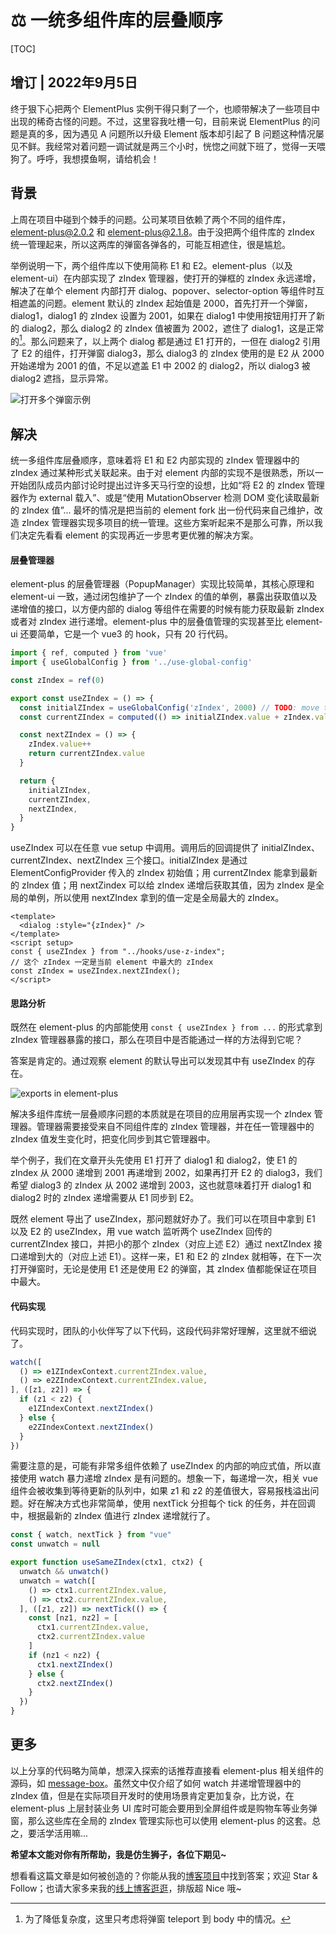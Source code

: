 # ⚖️ 一统多组件库的层叠顺序

[TOC]

## 增订 | 2022年9月5日

终于狠下心把两个 ElementPlus 实例干得只剩了一个，也顺带解决了一些项目中出现的稀奇古怪的问题。不过，这里容我吐槽一句，目前来说 ElementPlus 的问题是真的多，因为遇见 A 问题所以升级 Element 版本却引起了 B 问题这种情况屡见不鲜。我经常对着问题一调试就是两三个小时，恍惚之间就下班了，觉得一天喂狗了。呼呼，我想摸鱼啊，请给机会！

## 背景

上周在项目中碰到个棘手的问题。公司某项目依赖了两个不同的组件库，element-plus@2.0.2 和 element-plus@2.1.8。由于没把两个组件库的 zIndex 统一管理起来，所以这两库的弹窗各弹各的，可能互相遮住，很是尴尬。

举例说明一下，两个组件库以下使用简称 E1 和 E2。element-plus（以及 element-ui）在内部实现了 zIndex 管理器，使打开的弹框的 zIndex 永远递增，解决了在单个 element 内部打开 dialog、popover、selector-option 等组件时互相遮盖的问题。element 默认的 zIndex 起始值是 2000，首先打开一个弹窗，dialog1，dialog1 的 zIndex 设置为 2001，如果在 dialog1 中使用按钮用打开了新的 dialog2，那么 dialog2 的 zIndex 值被置为 2002，遮住了 dialog1，这是正常的[^append-to-body]。那么问题来了，以上两个 dialog 都是通过 E1 打开的，一但在 dialog2 引用了 E2 的组件，打开弹窗 dialog3，那么 dialog3 的 zIndex 使用的是 E2 从 2000 开始递增为 2001 的值，不足以遮盖 E1 中 2002 的 dialog2，所以 dialog3 被 dialog2 遮挡，显示异常。

![打开多个弹窗示例](https://mgear-image.oss-cn-shanghai.aliyuncs.com/image/other/20220814192040.png)

[^append-to-body]: 为了降低复杂度，这里只考虑将弹窗 teleport 到 body 中的情况。

## 解决

统一多组件库层叠顺序，意味着将 E1 和 E2 内部实现的 zIndex 管理器中的 zIndex 通过某种形式关联起来。由于对 element 内部的实现不是很熟悉，所以一开始团队成员内部讨论时提出过许多天马行空的设想，比如“将 E2 的 zIndex 管理器作为 external 载入”、或是“使用 MutationObserver 检测 DOM 变化读取最新的 zIndex 值”... 最坏的情况是把当前的 element fork 出一份代码来自己维护，改造 zIndex 管理器实现多项目的统一管理。这些方案听起来不是那么可靠，所以我们决定先看看 element 的实现再近一步思考更优雅的解决方案。

#### 层叠管理器

element-plus 的层叠管理器（PopupManager）实现比较简单，其核心原理和 element-ui 一致，通过闭包维护了一个 zIndex 的值的单例，暴露出获取值以及递增值的接口，以方便内部的 dialog 等组件在需要的时候有能力获取最新 zIndex 或者对 zIndex 进行递增。element-plus 中的层叠值管理的实现甚至比 element-ui 还要简单，它是一个 vue3 的 hook，只有 20 行代码。

```js
import { ref, computed } from 'vue'
import { useGlobalConfig } from '../use-global-config'

const zIndex = ref(0)

export const useZIndex = () => {
  const initialZIndex = useGlobalConfig('zIndex', 2000) // TODO: move to @element-plus/constants
  const currentZIndex = computed(() => initialZIndex.value + zIndex.value)

  const nextZIndex = () => {
    zIndex.value++
    return currentZIndex.value
  }

  return {
    initialZIndex,
    currentZIndex,
    nextZIndex,
  }
}
```

useZIndex 可以在任意 vue setup 中调用。调用后的回调提供了 initialZIndex、currentZIndex、nextZIndex 三个接口。initialZIndex 是通过 ElementConfigProvider 传入的 zIndex 初始值；用 currentZIndex 能拿到最新的 zIndex 值；用 nextZindex 可以给 zIndex 递增后获取其值，因为 zIndex 是全局的单例，所以使用 nextZIndex 拿到的值一定是全局最大的 zIndex。

```vue
<template>
  <dialog :style="{zIndex}" />
</template>
<script setup>
const { useZIndex } from "../hooks/use-z-index";
// 这个 zIndex 一定是当前 element 中最大的 zIndex
const zIndex = useZIndex.nextZIndex();
</script>
```

#### 思路分析

既然在 element-plus 的内部能使用 `const { useZIndex } from ...` 的形式拿到 zIndex 管理器暴露的接口，那么在项目中是否能通过一样的方法得到它呢？

答案是肯定的。通过观察 element 的默认导出可以发现其中有 useZIndex 的存在。

![exports in element-plus](https://mgear-image.oss-cn-shanghai.aliyuncs.com/image/other/20220814195047.png)

解决多组件库统一层叠顺序问题的本质就是在项目的应用层再实现一个 zIndex 管理器。管理器需要接受来自不同组件库的 zIndex 管理器，并在任一管理器中的 zIndex 值发生变化时，把变化同步到其它管理器中。

举个例子，我们在文章开头先使用 E1 打开了 dialog1 和 dialog2，使 E1 的 zIndex 从 2000 递增到 2001 再递增到 2002，如果再打开 E2 的 dialog3，我们希望 dialog3 的 zIndex 从 2002 递增到 2003，这也就意味着打开 dialog1 和 dialog2 时的 zIndex 递增需要从 E1 同步到 E2。

既然 element 导出了 useZIndex，那问题就好办了。我们可以在项目中拿到 E1 以及 E2 的 useZIndex，用 vue watch 监听两个 useZIndex 回传的 currentZIndex 接口，并把小的那个 zIndex（对应上述 E2）通过 nextZIndex 接口递增到大的（对应上述 E1）。这样一来，E1 和 E2 的 zIndex 就相等，在下一次打开弹窗时，无论是使用 E1 还是使用 E2 的弹窗，其 zIndex 值都能保证在项目中最大。

#### 代码实现

代码实现时，团队的小伙伴写了以下代码，这段代码非常好理解，这里就不细说了。

```js
watch([
  () => e1ZIndexContext.currentZIndex.value,
  () => e2ZIndexContext.currentZIndex.value,
], ([z1, z2]) => {
  if (z1 < z2) {
    e1ZIndexContext.nextZIndex()
  } else {
    e2ZIndexContext.nextZIndex()
  }
})
```

需要注意的是，可能有非常多组件依赖了 useZIndex 的内部的响应式值，所以直接使用 watch 暴力递增 zIndex 是有问题的。想象一下，每递增一次，相关 vue 组件会被收集到等待更新的队列中，如果 z1 和 z2 的差值很大，容易报栈溢出问题。好在解决方式也非常简单，使用 nextTick 分担每个 tick 的任务，并在回调中，根据最新的 zIndex 值进行 zIndex 递增就行了。

```js
const { watch, nextTick } from "vue"
const unwatch = null

export function useSameZIndex(ctx1, ctx2) {
  unwatch && unwatch()
  unwatch = watch([
    () => ctx1.currentZIndex.value,
    () => ctx2.currentZIndex.value,
  ], ([z1, z2]) => nextTick(() => {
    const [nz1, nz2] = [
      ctx1.currentZIndex.value,
      ctx2.currentZIndex.value
    ]
    if (nz1 < nz2) {
      ctx1.nextZIndex()
    } else {
      ctx2.nextZIndex()
    }
  })
}
```

## 更多

以上分享的代码略为简单，想深入探索的话推荐直接看 element-plus 相关组件的源码，如 [message-box](https://github.com/element-plus/element-plus/blob/6503e5527715a6424433df0ff523b8910e891033/packages/components/message-box/src/index.vue)。虽然文中仅介绍了如何 watch 并递增管理器中的 zIndex 值，但是在实际项目开发时的使用场景肯定更加复杂，比方说，在 element-plus 上层封装业务 UI 库时可能会要用到全屏组件或是购物车等业务弹窗，那么这些库在全局的 zIndex 管理实际也可以使用 element-plus 的这套。总之，要活学活用嘛...


<JJ>**希望本文能对你有所帮助，我是仿生狮子，各位下期见~** </JJ>

<JJ>想看看这篇文章是如何被创造的？你能从我的[博客项目](https://github.com/Lionad-Morotar/blogs)中找到答案；欢迎 Star & Follow；也请大家多来我的[线上博客逛逛](https://www.lionad.art)，排版超 Nice 哦~</JJ>
